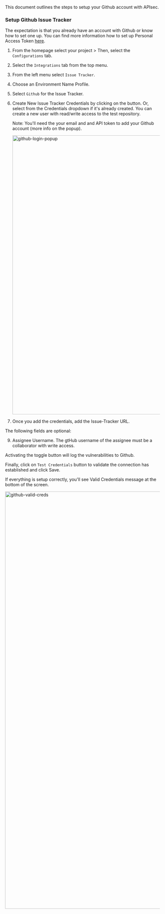 This document outlines the steps to setup your Github account with APIsec.  

### **Setup Github Issue Tracker**

The expectation is that you already have an account with Github or know how to set one up.  You can find more information how to set up Personal Access Token <a href="https://docs.github.com/en/authentication/keeping-your-account-and-data-secure/creating-a-personal-access-token">here</a>.

1. From the homepage select your project > Then, select the `Configurations` tab.
2. Select the `Integrations` tab from the top menu.
3. From the left menu select `Issue Tracker`.
4. Choose an Environment Name Profile.
5. Select `Github` for the Issue Tracker.
6. Create New Issue Tracker Credentials by clicking on the button.  Or, select from the Credentials dropdown if it's already created. You can create a new user with read/write access to the test repository.

   Note: You'll need the your email and and API token to add your Github account (more info on the popup).
   
   
   <img width="908" alt="github-login-popup" src="https://user-images.githubusercontent.com/109250250/180657758-b2192004-a117-4f1e-8f58-a680c86d7085.png">

7. Once you add the credentials, add the Issue-Tracker URL.

The following fields are optional:

9. Assignee Username.  The gtHub username of the assignee must be a collaborator with write access.

Activating the toggle button will log the vulnerabilities to Github.

Finally, click on `Test Credentials` button to validate the connection has established and click Save.

If everything is setup correctly, you'll see Valid Credentials message at the bottom of the screen.

<img width="1358" alt="github-valid-creds" src="https://user-images.githubusercontent.com/109250250/180657674-72c3be7f-10b3-4302-aa83-bd1a3aca351c.png">


